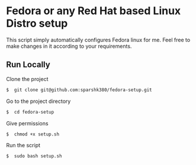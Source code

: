 
# Fedora or any Red Hat based Linux Distro setup

This script simply automatically configures Fedora linux for me. Feel free to make changes in it according to your requirements.






## Run Locally

Clone the project

```bash
$  git clone git@github.com:sparshk380/fedora-setup.git
```

Go to the project directory

```bash
$  cd fedora-setup
```

Give permissions

```bash
$  chmod +x setup.sh
```

Run the script

```bash
$  sudo bash setup.sh
```

